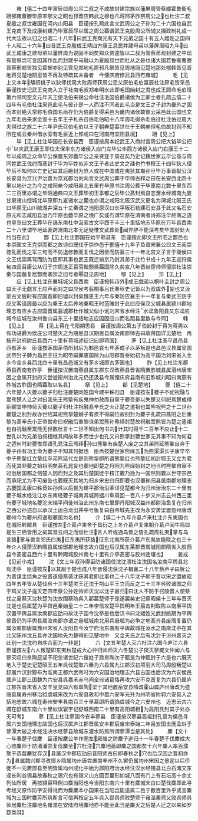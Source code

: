 <!-- { "loadSidebar": true } -->
　　雍【僖二十四年富辰曰周公吊二叔之不咸故封建宗族以藩屏周管蔡郕霍鲁衞毛耼郜雍曹滕毕原丰郇文之昭也邘晋应韩武之穆也凡蒋邢茅胙祭周公之也杜注二叔夏殷之叔世雍国在河内山阳县　臣谨按孔疏此言文武周公之子孙为二十六国也自武王克商下及成康封建乃毕富辰尽以属之周公葢谓武王克殷周公所辅又摄政制礼成一代大法故以归之也昭二十八年曰武王克商光有天下兄弟之国十有五人姬姓之国四十人昭二十六年曰昔武王克殷成王靖四方康王息民并建母弟以藩屏周昭九年曰武王成康之建母弟以藩屏周为说固不同矣郑众贾逵皆以二叔为管蔡苐观封建之中现有管蔡岂可言因其作乱而封建乎马融以为夏殷叔世而杜从之是也诸大国若鲁衞曹滕晋蔡邢郕皆独见霍郜亦别见管见郑地毛原邘凡祭皆见周地耼见楚地那处郇韩皆见晋地蒋见楚地期思皆不再及特疏其未备者　今懐庆府修武县西冇雍城】
　　毛【见上又本年頺叔桃子以狄师伐周大败周师获周公忌父原伯毛伯冨辰杜注原毛皆采邑臣谨按史记武王克商入立于社南毛叔郑奉明水此即毛国始封之君也成王顾命毛伯班第六领司空文元年天王使毛伯来锡公命杜注毛国伯爵诸侯为王卿士者孔疏云僖二十四年有毛伯杜注采邑此毛与彼计是一人而注不同者此毛当是文王之子封为畿外之国而本封絶灭常称毛伯国名尚存仍为伯爵复得采邑为畿内诸侯故彼云采邑此云国也文九年毛伯来求金宣十五年王子札杀召伯毛伯昭十八年周毛得杀毛伯过杜注伯过周大夫得过之族二十六年尹氏召伯毛伯以王子朝奔楚葢世仕于王朝矣但毛伯故封则不知所在或云秦州借水旁有毛泉近上邽或曰在河南府宜阳县境】
　　耼【见上】
　　毕【见丄杜注毕国在长安县西　臣谨按周本纪武王入商纣宫周公把大钺毕公把小以夹武王康王即位太保率东方诸侯入应门左毕公率西方诸侯入应门右康王十二年以成周之众命毕公保厘东郊葢毕公之亲贤亚于周召矣乃史记魏世家云毕公高与周同姓武王伐纣而髙封于毕为毕姓似非文王子者此史文之疎也竹书穆王十四年狄人侵毕后不知何以亡史记曰其后絶封为庶人或在中国或在夷狄其裔孙旦毕万事晋献公汉长安县为京兆尹治晋为京兆郡治刘向言文武周公葬于毕师古释之曰在长安西北四十里以地计之为今之咸阳矣今咸阳县北五里冇毕原书注周公葬于毕原南北数十里东西二三百里亦谓之毕陌通典曰文王葬毕初王季都之后毕公髙封焉县志渭水经城南九嵏甘泉诸山控城北毕原即九嵏诸水之麓也亦谓之咸阳北阪汉武又更名为渭城北阪王氏曰毕原无山川陂湖井深五十丈秦谓之池阳原汉曰长平阪石勒建石安县于此又名石安原元和志咸阳县治乃毕原也葢毕原之境广矣或冇谓毕原在渭南者诗郑注毕终南之道也皇览曰文王葬毕在镐东南杜中汲冡古文毕西于丰三十里括地志毕原在万年县西南二十八里谓毕地延袤跨渭南北本无足疑惟文武葬处闻异辞不能深考矣毕国封处大约当在此】
　　酆【见上杜注酆国在始平鄠县东　臣谨按此即文王所宅之酆邑也本崇国文王克崇而都之故诗曰既伐于崇作邑于酆僖十九年子鱼谓宋襄公曰文王闻崇徳乱而伐之军三旬而不防退修教而复伐之因垒而防襄三十一年北宫文子言于衞侯曰文王伐崇再驾而防为臣即其事也武王既迁镐京乃封其弟于此竹书成十九年王巡狩侯甸四岳召康公从归于宗周遂正百官黜酆侯葢国除久矣宣八年晋赵穿帅师侵崇杜注崇秦与国葢复居酆而袭崇之旧号者鄠县见周地】
　　郇【见上】
　　邘【见上】
　　应【见上杜注在襄城城父县西南　臣谨按韩诗外成王戯弟以桐叶圭封之周公曰天子无戯言王应声而对之曰应侯考翦桐事吕氏春秋史记皆以为叔虞外妄也又汲冡古文殷时有应国葢即旧墟以封矣魏恵王六年与秦防应襄王十一年复与秦武王防于应又客请周最以应为秦王太后养地秦昭王时范睢封于此曰应侯汉父城县属颍川郡地理志有应乡古应国晋属襄城郡杜作城父似小讹刘宋省水经注水迳鲁阳县又东迳应城今应城在汝州鲁山县东三十里括地志应国因应山而名距县里数与今同】
　　韩【见上】
　　蒋【见上蒋在弋阳期思县　臣谨按周公第五子伯龄封于蒋为蒋男以有功进爵为侯庄公时楚灭之为期思县汉期思县属汝南郡师古曰故蒋国详见楚地　再按开封府尉氏县西六十里有蒋城述征记曰即蒋国】
　　茅【见上杜注髙平昌邑县西有茅乡　臣谨按茅国茅伯所封后为邾邑哀七年茅成子以茅叛是也昌邑汉县属梁国武帝封子髆为昌邑王征为昭帝嗣罪废国除为山阳郡晋泰始初为高平国治刘宋省入金乡今金乡县西北四十里有昌邑城又有茅乡城即古茅国也】
　　胙【见上杜注东郡燕县西南有胙亭　臣谨按汉置南燕县属东郡东汉改燕县晋省隋置胙城县属滑州唐宋因之金属开封府又尝徙衞州治此元仍还汲县今属懐庆府县南有旧胙城刘昭曰南燕有胙城古胙国也隋葢取以名县】
　　祭【见上】
　　鄀【见楚地】
　　夔【僖二十六年楚人灭蘷以蘷子归杜注夔楚同姓国今建平秭归县　臣谨按左蘷子不祀祝融与鬻熊楚人让之对曰我先王熊摰有疾鬼神勿赦而自窜于蘷吾是以失楚又何祀焉楚成得臣鬭宜申帅师灭蘷以蘷子归杜注祝融髙辛氏之火正楚之逺祖也鬻熊祝熊之十二世孙蘷楚之别封故亦世绍其祀熊挚楚嫡子有疾不得嗣位故别封为蘷子孔疏曰髙阳之后重黎为髙辛氏小正帝喾命曰祝融后重黎诛弟鬻熊孙熊绎封楚故祝融鬻熊皆为楚之逺祖也自祝融至鬻熊无世数杜言十二世不知出何书刘计其时得千二百年不应止十二世孔以为兄弟伯叔相继其间故年多而世少也孔又曰熊挚封蘷世家无其事不知为何君之适何时封蘷惟郑语孔晁注云熊绎孙曰熊摰有疾楚人废之立其弟熊延熊摰自弃于夔子孙有功王命为蘷子不知其何据也　臣再按楚世家熊绎五为熊渠渠长子康早卒中子熊摰红立摰红卒弟熊延代立是则熊挚即所谓熊摰红也熊摰红初封鄂王又立为君而死其非蘷之始祖明矣葢孔晁妄也蘷地即楚之丹阳为熊绎始封之地当时熊摰自窜不过逊居国都之侧楚人因而封之及其后楚国徙于枝江蘷乃独为一国然则蘷以世守宗邑而承祀尤为不可废坠也蘷既灭其地为归乡宋忠曰归即蘷也汉置秭归县属南郡地理志古蘷国孟康曰秭音姊孙呉以后尝为建平郡治沿革详见楚都今为归州治治东二十里有蘷子城水经注江水东南经蘷子城南其城跨据川阜周回一百八十步又州志云州西三里有蘷子城地名蘷沱宋端平间徙州治此州东南七里即丹阳城汉益州都尉治鱼复在归州之西公孙述自以承汉土运白龙出井中号鱼复曰白帝城先主改为永安萧梁置信州唐改蘷州今为蘷州府遥取蘷国为名也】
　　介【僖二十九年介葛卢来杜注介东夷国也在城阳黔陬县　臣谨按左介葛卢来舍于昌衍之上冬介葛卢复来朝介葛卢闻牛鸣曰是生三牺皆用之矣其音云问之而信杜注言人听或通鸟兽之情孔疏周礼夷掌与乌言貉掌与兽言郑氏曰夷征东夷所获貉征东北夷所获介葛卢东夷故能晓之也三十年介人侵萧汉黔陬县属琅琊郡地理志故介国也后汉属东莱郡晋属城阳郡隋省入胶西县今髙密县西六十里有黔陬城胶州南七十里有介亭髙密与胶州连壤也】
　　姜戎【见前小戎】
　　沈【文三年叔孙得臣防诸国伐沈沈溃杜注沈国名汝南平舆县北有沈亭　臣谨按左以其服于楚也成八年晋侵沈获沈子楫襄二十八年蔡声子曰柝公为晋谋主绕角之役晋遂侵蔡袭沈获其君即此事也二十八年沈子朝于晋以宋之盟故昭四年五年皆从楚伐呉十三年楚灵王迁沈于荆山平王立而反之二十三年呉败诸国之师于鸡父沈子逞灭定四年蔡公孙姓帅师灭沈以沈子嘉归曰沈人不防于召陵晋人使蔡伐之夏蔡灭沈秋楚为沈故围蔡防呉入郢葢楚师于是遂罢矣史记蔡昭侯十三年与晋灭沈是也后属楚为平舆邑秦始皇二十二年李信攻楚平舆明年王翦击荆取陈以南至平舆汉置平舆县属汝南郡应劭曰故沈子国今沈亭是也后汉书曰沈姬姓光武封姚期为平舆侯晋仍为平舆县属汝南郡亦谓之悬瓠城南北用兵悬瓠为必争之地髙齐县废隋复置仍属汝南郡唐属豫州宋省入汝阳县今汝宁府治东南有平舆故城在汝水之南岸沈亭在其北又陈州沈丘县亦沈国地先为楚得别见楚地中　又金天氏之后有沈封于汾州晋灭之此别一沈沈约自序合而为一非是】
　　六【文五年楚人灭六杜注六国今庐江六县　臣谨按左六人叛楚即东夷秋楚成大心仲归帅师灭六冬楚公子爕灭蓼臧文仲闻六与蓼灭叹曰臯陶庭坚不祀忽诸世纪六偃姓子爵臯陶次子甄是为仲甄封于六是也六既灭地入于楚史记楚昭王五年呉伐楚取六秦为六县属九江郡汉初项羽大司马周殷叛楚以舒屠六汉封黥布为淮南王都六武帝时为六安国治地理志六县古国也后汉为六安侯邑属庐江郡三国魏为六安县呉嘉禾赤乌间全琮诸葛恪再攻六安不克晋复为六县仍属庐江郡东晋末省入安丰皇览曰六有臯陶梁于其地置岳安县隋改霍山属庐州唐改为盛唐县属寿州移治驺虞城宋改为六安县政和中置六安军元升为州明省附郭六安县入之括地志故六城在寿州安丰县南百三十里葢即所谓驺虞城今之六安州也　近志云古六城在舒城东南六十里似误寰宇记舒城西南二十里有高阳城相为高阳氏封其子处亦无可考】
　　蓼【见上杜注蓼国今安丰蓼县　臣谨按汉蓼县高祖封孔裒为侯邑寻属六安国地理志故国也后汉属庐江郡晋属安丰郡后废宋泰始二年吕安国击厐孟蚪于蓼潭大破之水经注决水经蓼县故城东灌水防焉所谓蓼潭当是其处】
　　麇【文十一年春楚子伐麇　臣谨按麇公羊作圈左厥貉之防麇子逃归十一年春楚子伐麇成大心败麇师于防渚潘崇复伐麇至穴杜注穴麇地葢即麇之国都矣十六年麇人率百濮聚于选葢麇犹存汉县属汉中郡应劭曰音阳师古曰即春秋之穴也后汉因之晋初亦为县属魏兴郡寻改郧乡隋属均州唐尝置南丰州不久罢仍属均州宋因之景定以后侨徙不一元置郧县至明皆属均州成化中始为郧阳府治水经注汉水经锡县北白石滩又东迳长利谷锡县故春秋之锡穴也有锡义山方圆百里形如城八靣有门上有石坛高十余丈列仙所居　再按頴容释例曰麋当阳也今当阳东南六十里有麇城宋白曰楚伐麋即此寻考经文原作防字安得讹而为麋麇本小国果在当阳岂能逺属二邑于数百里外乎或言麋城为三国时麋芳所筑斯言可信再按定五年呉入郢呉师败楚师于雍澨秦师又败呉师呉师居麇杜注麇地名雍澨在安陆府境麇地亦不能至此当是麇灭之后楚人迁之以来如罗鄀类耳】
